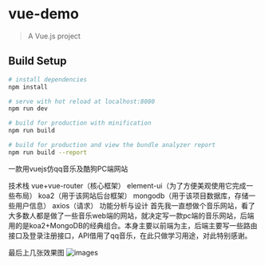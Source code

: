 # vue-demo

> A Vue.js project

## Build Setup

``` bash
# install dependencies
npm install

# serve with hot reload at localhost:8080
npm run dev

# build for production with minification
npm run build

# build for production and view the bundle analyzer report
npm run build --report
```

一款用vuejs仿qq音乐及酷狗PC端网站



技术栈
vue+vue-router（核心框架）
element-ui（为了方便美观使用它完成一些布局）
koa2（用于该网站后台框架）
mongodb（用于该项目数据库，存储一些用户信息）
axios（请求）
功能分析与设计
首先我一直想做个音乐网站，看了大多数人都是做了一些音乐web端的网站，就决定写一款pc端的音乐网站，后端用的是koa2+MongoDB的经典组合。本身主要以前端为主，后端主要写一些路由接口及登录注册接口，API借用了qq音乐，在此只做学习用途，对此特别感谢。



最后上几张效果图
![images](https://github.com/Acooll/vue-music/raw/master/screenShots/vue-demo.png)

